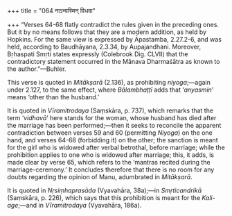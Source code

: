 +++
title = "064 नाऽन्यस्मिन् विधवा"

+++
“Verses 64-68 flatly contradict the rules given in the preceding ones.
But it by no means follows that they are a modern addition, as held by
Hopkins. For the same view is expressed by Āpastamba, 2.27.2-6, and was
held, according to Baudhāyana, 2.3.34, by Aupajandhani. Moreover,
Bṛhaspati Smṛti states expressly (Colebrook Dig. CLVII) that the
contradictory statement occurred in the Mānava Dharmaśātra as known to
the author.”—Buhler.

This verse is quoted in *Mitākṣarā* (2.136), as prohibiting
*niyoga*;—again under 2.127, to the same effect, where *Bālambhaṭṭī*
adds that ‘*anyasmin*’ means ‘other than the husband.’

It is quoted in *Vīramitrodaya* (Saṃskāra, p. 737), which remarks that
the term ‘*vidhavā*’ here stands for the woman, whose husband has died
after the marriage has been performed;—then it seeks to reconcile the
apparent contradiction between verses 59 and 60 (permitting *Niyoga*) on
the one hand, and verses 64-68 (forbidding it) on the other; the
sanction is meant for the girl who is widowed after verbal betrothal,
before marriage; while the prohibition applies to one who is widowed
after marriage; this, it adds, is made clear by verse 65, which refers
to the ‘mantras recited during the marriage-ceremony.’ It concludes
therefore that there is no room for any doubts regarding the opinion of
Manu, adumbrated in *Mitākṣarā*.

It is quoted in *Nṛsiṃhaprasāda* (Vyavahāra, 38a);—in *Smṛticandrikā*
(Saṃskāra, p. 226), which says that this prohibition is meant for the
*Kali-age*;—and in *Vīramitrodaya* (Vyavahāra, 186a).


